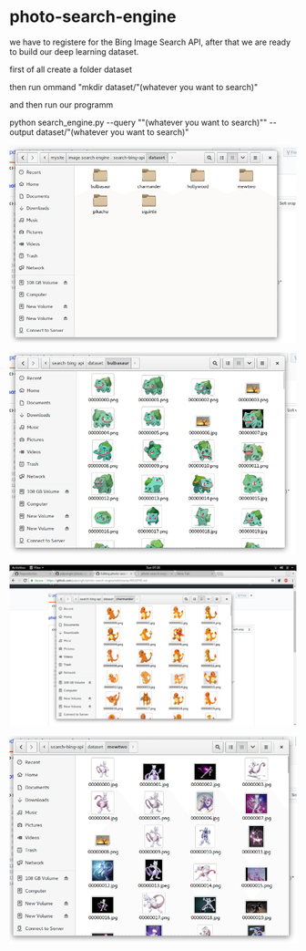 # photo-search-engine


 we have to registere for the Bing Image Search API, after that we are ready to build our deep learning dataset.
 
 first of all create a folder dataset
 
 then run ommand 
 "mkdir dataset/"(whatever you want to search)"
 
 and then run our programm
 
 python search_engine.py --query ""(whatever you want to search)"" --output dataset/"(whatever you want to search)"

![Alt Text](https://github.com/pdpsinghr/photo-search-engine/blob/master/images/Screenshot%20from%202018-07-22%2007-20-32.png)

![Alt Text](https://github.com/pdpsinghr/photo-search-engine/blob/master/images/Screenshot%20from%202018-07-22%2007-20-39.png)

![Alt Text](https://github.com/pdpsinghr/photo-search-engine/blob/master/images/Screenshot%20from%202018-07-22%2007-20-45.png)

![Alt Text](https://github.com/pdpsinghr/photo-search-engine/blob/master/images/Screenshot%20from%202018-07-22%2007-20-53.png)


